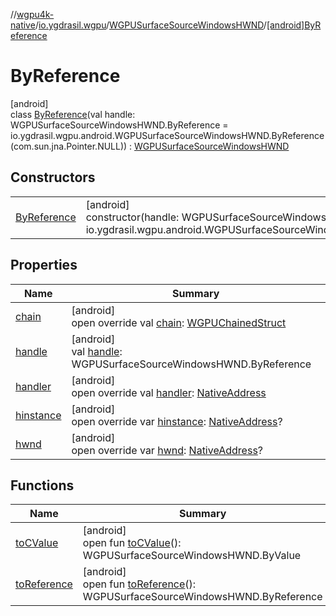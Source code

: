 //[wgpu4k-native](../../../../index.md)/[io.ygdrasil.wgpu](../../index.md)/[WGPUSurfaceSourceWindowsHWND](../index.md)/[[android]ByReference](index.md)

# ByReference

[android]\
class [ByReference](index.md)(val handle: WGPUSurfaceSourceWindowsHWND.ByReference = io.ygdrasil.wgpu.android.WGPUSurfaceSourceWindowsHWND.ByReference(com.sun.jna.Pointer.NULL)) : [WGPUSurfaceSourceWindowsHWND](../index.md)

## Constructors

| | |
|---|---|
| [ByReference](-by-reference.md) | [android]<br>constructor(handle: WGPUSurfaceSourceWindowsHWND.ByReference = io.ygdrasil.wgpu.android.WGPUSurfaceSourceWindowsHWND.ByReference(com.sun.jna.Pointer.NULL)) |

## Properties

| Name | Summary |
|---|---|
| [chain](chain.md) | [android]<br>open override val [chain](chain.md): [WGPUChainedStruct](../../-w-g-p-u-chained-struct/index.md) |
| [handle](handle.md) | [android]<br>val [handle](handle.md): WGPUSurfaceSourceWindowsHWND.ByReference |
| [handler](handler.md) | [android]<br>open override val [handler](handler.md): [NativeAddress](../../../ffi/-native-address/index.md) |
| [hinstance](hinstance.md) | [android]<br>open override var [hinstance](hinstance.md): [NativeAddress](../../../ffi/-native-address/index.md)? |
| [hwnd](hwnd.md) | [android]<br>open override var [hwnd](hwnd.md): [NativeAddress](../../../ffi/-native-address/index.md)? |

## Functions

| Name | Summary |
|---|---|
| [toCValue](../[android]to-c-value.md) | [android]<br>open fun [toCValue](../[android]to-c-value.md)(): WGPUSurfaceSourceWindowsHWND.ByValue |
| [toReference](../to-reference.md) | [android]<br>open fun [toReference](../to-reference.md)(): WGPUSurfaceSourceWindowsHWND.ByReference |